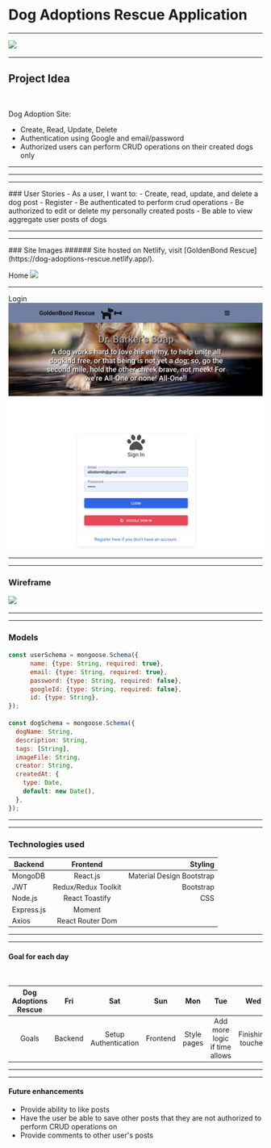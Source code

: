 # Dog Adoptions Rescue Application

---
<img src="https://wallup.net/wp-content/uploads/2015/06/Frienship-is-good.jpg">

---
## Project Idea
<br>

Dog Adoption Site:

- Create, Read, Update, Delete
- Authentication using Google and email/password
- Authorized users can perform CRUD operations on their created dogs only

---
<hr/>
<hr/>
### User Stories
- As a user, I want to:
  - Create, read, update, and delete a dog post
  - Register
  - Be authenticated to perform crud operations
  - Be authorized to edit or delete my personally created posts
  - Be able to view aggregate user posts of dogs
<hr/>
<hr/>
### Site Images
###### Site hosted on Netlify, visit [GoldenBond Rescue](https://dog-adoptions-rescue.netlify.app/).

Home
<img src="./images/Screen%20Shot%202022-08-11%20at%2011.03.14%20PM.png" />
<hr/>
Login
<img src="./images/Screen%20Shot%202022-08-11%20at%2011.03.37%20PM.png" />

<hr/>
<hr/>

### Wireframe

<img src="https://i.imgur.com/b91rk20.png">
<hr/>
<hr/>

### Models

```js
const userSchema = mongoose.Schema({
      name: {type: String, required: true},
      email: {type: String, required: true},
      password: {type: String, required: false},
      googleId: {type: String, required: false},
      id: {type: String},
});

const dogSchema = mongoose.Schema({
  dogName: String,
  description: String,
  tags: [String],
  imageFile: String,
  creator: String,
  createdAt: {
    type: Date,
    default: new Date(),
  },
});
```

<hr/>
<hr/>

### Technologies used

|   Backend    |     Frontend       |          Styling          |
| -------------|:------------------:| -------------------------:|
| MongoDB      | React.js           | Material Design Bootstrap |
| JWT          | Redux/Redux Toolkit|        Bootstrap          |
| Node.js      | React Toastify     |           CSS             |
| Express.js   | Moment             |                           |
| Axios        | React Router Dom   |                           |
<hr/>
<hr/>

#### Goal for each day
<br>

| Dog Adoptions Rescue | Fri | Sat | Sun | Mon | Tue | Wed
| :---: | :---: | :---: | :---: | :---: | :---: | :---: |
| Goals | Backend | Setup Authentication | Frontend  | Style pages | Add more logic if time allows | Finishing touches|
<hr/>
<hr/>

#### Future enhancements
- Provide ability to like posts
- Have the user be able to save other posts that they are not authorized to perform CRUD operations on
- Provide comments to other user's posts
